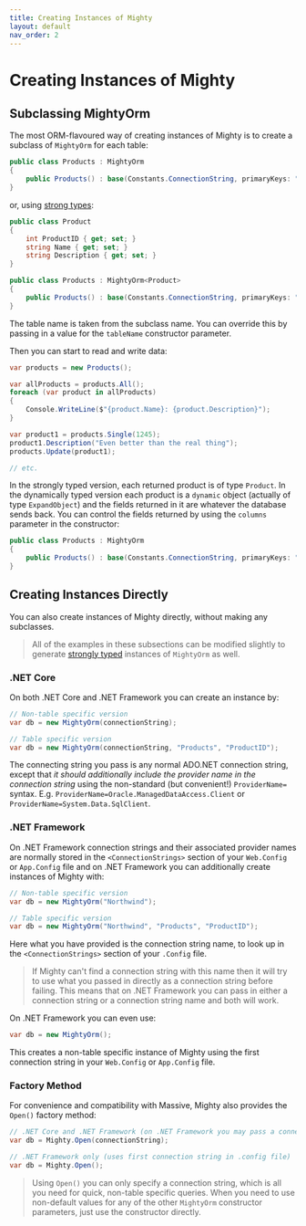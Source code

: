 ```yaml
---
title: Creating Instances of Mighty
layout: default
nav_order: 2
---
```


# Creating Instances of Mighty

## Subclassing MightyOrm

The most ORM-flavoured way of creating instances of Mighty is to create a subclass of `MightyOrm` for each table:

```c#
public class Products : MightyOrm
{
    public Products() : base(Constants.ConnectionString, primaryKeys: "ProductID") {}
}
```

or, using [strong types](strongly-typed-mighty):

```c#
public class Product
{
    int ProductID { get; set; }
    string Name { get; set; }
    string Description { get; set; }
}

public class Products : MightyOrm<Product>
{
    public Products() : base(Constants.ConnectionString, primaryKeys: "ProductID") { }
}
```

The table name is taken from the subclass name. You can override this by passing in a value for the `tableName` constructor parameter.

Then you can start to read and write data:

```c#
var products = new Products();

var allProducts = products.All();
foreach (var product in allProducts)
{
    Console.WriteLine($"{product.Name}: {product.Description}");
}

var product1 = products.Single(1245);
product1.Description("Even better than the real thing");
products.Update(product1);

// etc.
```

In the strongly typed version, each returned product is of type `Product`. In the dynamically typed version each product is a `dynamic` object (actually of type `ExpandObject`) and the fields returned in it are whatever the database sends back. You can control the fields returned by using the `columns` parameter in the constructor:

```c#
public class Products : MightyOrm
{
    public Products() : base(Constants.ConnectionString, primaryKeys: "ProductID", columns: "ProductID, Name, Description") {}
}
```

## Creating Instances Directly

You can also create instances of Mighty directly, without making any subclasses.

> All of the examples in these subsections can be modified slightly to generate [strongly typed](strongly-typed-mighty) instances of `MightyOrm` as well.

### .NET Core

On both .NET Core and .NET Framework you can create an instance by:

```c#
// Non-table specific version
var db = new MightyOrm(connectionString);
```

```c#
// Table specific version
var db = new MightyOrm(connectionString, "Products", "ProductID");
```

The connecting string you pass is any normal ADO.NET connection string, except that *it should additionally include the provider name in the connection string* using the non-standard (but convenient!) `ProviderName=` syntax. E.g. `ProviderName=Oracle.ManagedDataAccess.Client` or  `ProviderName=System.Data.SqlClient`.


### .NET Framework

On .NET Framework connection strings and their associated provider names are normally stored in the `<ConnectionStrings>` section of your `Web.Config` or `App.Config` file and on .NET Framework you can additionally create instances of Mighty with:

```c#
// Non-table specific version
var db = new MightyOrm("Northwind");
```

```c#
// Table specific version
var db = new MightyOrm("Northwind", "Products", "ProductID");
```

Here what you have provided is the connection string name, to look up in the `<ConnectionStrings>` section of your `.Config` file.

> If Mighty can't find a connection string with this name then it will try to use what you passed in directly as a connection string before failing. This means that on .NET Framework you can pass in either a connection string or a connection string name and both will work.

On .NET Framework you can even use:

```c#
var db = new MightyOrm();
```

This creates a non-table specific instance of Mighty using the first connection string in your `Web.Config` or `App.Config` file.

### Factory Method

For convenience and compatibility with Massive, Mighty also provides the `Open()` factory method:

```c#
// .NET Core and .NET Framework (on .NET Framework you may pass a connection string name)
var db = Mighty.Open(connectionString);
```

```c#
// .NET Framework only (uses first connection string in .config file)
var db = Mighty.Open();
```

> Using `Open()` you can only specify a connection string, which is all you need for quick, non-table specific queries. When you need to use non-default values for any of the other `MightyOrm` constructor parameters, just use the constructor directly.
